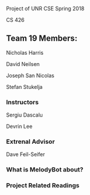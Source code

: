 Project of UNR CSE Spring 2018

CS 426

## Team 19 Members:

Nicholas Harris

David Neilsen

Joseph San Nicolas

Stefan Stukelja

### Instructors
Sergiu Dascalu

Devrin Lee

### Extrenal Advisor
Dave Feil-Seifer

### What is MelodyBot about?
<!-- need to add brief description of project-->

### Project Related Readings
<!-- need to add some readings "used" for project--> 
